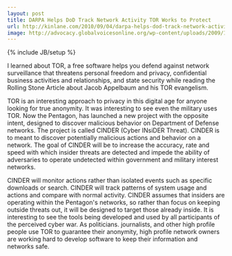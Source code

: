 ```yaml
---
layout: post
title: DARPA Helps DoD Track Network Activity TOR Works to Protect
url: http://kinlane.com/2010/09/04/darpa-helps-dod-track-network-activity-tor-works-to-protect/
image: http://advocacy.globalvoicesonline.org/wp-content/uploads/2009/12/tor_sticker.png
---
```

{% include JB/setup %}
I learned about TOR, a free software helps you defend against network surveillance that threatens personal freedom and privacy, confidential business activities and relationships, and state security while reading the Rolling Stone Article about Jacob Appelbaum and his TOR evangelism.

TOR is an interesting approach to privacy in this digital age for anyone looking for true anonymity. It was interesting to see even the military uses TOR.
Now the Pentagon, has launched a new project with the opposite intent, designed to discover malicious behavior on Department of Defense networks. The project is called CINDER (Cyber INsiDER Threat).
CINDER is to meant to discover potentially malicious actions and behavior on a network. The goal of CINDER will be to increase the accuracy, rate and speed with which insider threats are detected and impede the ability of adversaries to operate undetected within government and military interest networks.

CINDER will monitor actions rather than isolated events such as specific downloads or search. CINDER will track patterns of system usage and actions and compare with normal activity.
CINDER assumes that insiders are operating within the Pentagon's networks, so rather than focus on keeping outside threats out, it will be designed to target those already inside.
It is interesting to see the tools being developed and used by all participants of the perceived cyber war. As politicians. journalists, and other high profile people use TOR to guarantee their anonymity, high profile network owners are working hard to develop software to keep their information and networks safe.
